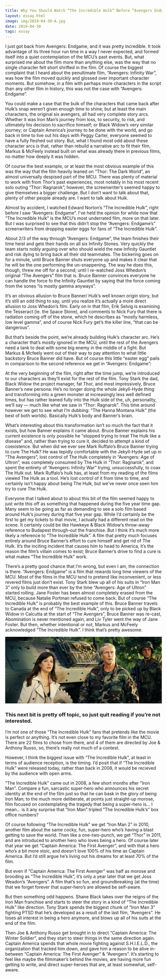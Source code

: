 ```yaml
---
title: Why You Should Watch “The Incredible Hulk” Before “Avengers Endgame”
layout: essay.html
image: img/2019-04-30-A.jpg
date: 2019-04-30
tags: essay 
---
```


I just got back from Avengers: Endgame, and it was pretty incredible. It took advantage of its three hour run time in a way I never expected, and formed itself into a quiet contemplation of the MCU’s past events. But, what surprised me about the film more than anything else, was the way that no single character felt short shrifted in the film. Of course the biggest complaint that I heard about the penultimate film, “Avengers: Infinity War”, was how the film moved quickly and glossed over important character moments. But somehow, in a film with perhaps more characters in the script than any other film in history, this was not the case with “Avengers: Endgame”.

You could make a case that the bulk of the characters that came back after Hulk’s snap weren’t given enough time to shine; but at least the main characters, the original six avengers, all had very complete story arcs. Whether it was Iron Man’s journey from loss, to security, to risk, and ultimately his decision to sacrifice himself; or Black Widow’s very similar journey; or Captain America’s journey to be done with the world, and go back in time to live out his days with Peggy Carter, everyone seemed to have a fully fleshed out story. But, what I found most odd about these character arcs is that, rather than rebuild a narrative arc to fit their film, Markus & McFeely instead built on what was already there in previous films, no matter how deeply it was hidden.

Of course the best example, or at least the most obvious example of this was the way that the film heavily leaned on “Thor: The Dark World”, an almost universally despised part of the MCU. There was plenty of material to work with from Thor’s past experiences, most notably in his most recent solo outing “Thor: Ragnarok”, however, the screenwriter’s seemed happy to give themselves a bigger challenge. But I don’t want to talk about that, plenty of other people already are. I want to talk about Hulk.

Almost by accident, I watched Edward Norton’s “The Incredible Hulk”, right before I saw “Avengers: Endgame”. I’ve held the opinion for while now that “The Incredible Hulk” is the MCU’s most underrated film, more on that later. But I was surprised to see that this didn’t stop the “Avengers: Endgame’s” screenwriters from dropping easter eggs for fans of “The Incredible Hulk”.

About 2/3 of the way through “Avengers: Endgame”, the team finishes their time heist and gets their hands on all six Infinity Stones. Very quickly the team starts nobly arguing over who should wield the new Infinity Gauntlet and risk dying to bring back all their old teammates. The bickering goes on for a minute, until Bruce Banner shuts everyone up and makes it clear that he will be the one performing the un-snappening. The way he does this, though, threw me off for a second; until I re-watched Joss Whedon’s original “The Avengers” film that is. Bruce Banner convinces everyone he can handle the force fo the Infinity Gauntlet by saying that the force coming from the sones “is mostly gamma anyways”.

It’s an obvious allusion to Bruce Banner/ Hulk’s well known origin story, but it’s still an odd thing to say, until you realize it’s actually a more direct allusion to Joss Whedon’s film. Early on in that film, Erik Selvig is examining the Tesseract (ie. the Space Stone), and comments to Nick Fury that there is radiation coming off of the stone, which he describes as “mostly harmless, low level gamma”, and of course Nick Fury get’s the killer line, “that can be dangerous”.

But that’s beside the point, we’re already building Hulk’s character arc. He’s a character that’s mostly ignored in the MCU, until the rest of the Avengers need a tank to deal with some big enemy in the middle of a fight. But Markus & Mcfeely went out of their way to pay attention to what little backstory Bruce Banner did have. But of course this little “easter egg” pails in comparison to the second reference we get in “Avengers: Endgame”:

At the very beginning of the film, right after the time jump, we’re introduced to our characters as they’ll exist for the rest of the film. Tony Stark the dad, Black Widow the project manager, fat Thor, and most impressively, Bruce Banner’s new persona: He’s no longer doing the whole Jekyll-Hyde thing and transforming into a green monster at increasingly less well defined times, but has rather leaned fully into the Hulk side of the, uh, personality, we’ll say — much like what we saw in “Thor: Ragnarok”. This time around however we get to see what I’m dubbing: “The Hanna Montana Hulk” (the best of both worlds). Basically Hulk’s body and Banner’s brain.

What’s interesting about this transformation isn’t so much the fact that it exists, but how Banner explains it came about. Bruce Banner explains his current existence is only possible he “stopped trying to treat The Hulk like a disease” and, rather than trying to cure it, decided to attempt a kind of coexistence. But when did we ever see Mark Ruffalo’s Bruce Banner trying to cure The Hulk? He was tepidly comfortable with the Jekyll-Hyde set up in “The Avengers”, lost control of The Hulk completely in “Avengers: Age of Ultron”, was completely consumed by The Hulk in “Thor: Ragnarok”, and spent the entirety of “Avengers: Infinity War” trying, unsuccessfully, to coax The Hulk out. Mark Ruffalo’s hulk has, at least from my reading of the films viewed The Hulk as a tool. He’s lost control of it from time to time, and certainly isn’t happy about being The Hulk, but we’ve never once seen him try to cure The Hulk.

Everyone that I talked about to about this bit of the film seemed happy to just write this off as something that happened during the five year time gap. Many seem to be going as far as demanding to see a solo film based around Hulk’s journey during that five year gap. While I’d certainly be the first to get my tickets to that movie, I actually had a different read on the scene. It certainly could be like Hawkeye & Black Widow’s throw-away reference to Budapest through-out the franchise. But I think it’s much more likely a reference to “The Incredible Hulk”. A film that pretty much focuses entirely around Bruce Banner’s effort to cure himself and get rid of The Hulk. It’s the inciting incident that causes him to head to America, it’s the reason the film’s villain comes to exist; Bruce Banner’s drive to find a cure is what makes “The Incredible Hulk” work.

There’s a pretty good chance that I’m wrong, but even I am, the connection is there. “Avengers: Endgame” is a film that rewards long time viewers of the MCU. Most of the films in the MCU tend to pretend like inconvenient, or less revered films just don’t exist. Tony Stark blew up all of his suits in “Iron Man 3” only to build more than ever by the time “Avengers: Age of Ultron” started rolling. Jane Foster has been almost completely erased from the MCU, because Natalie Portman refused to come back. But of course “The Incredible Hulk” is probably the best example of this. Bruce Banner travels to Canada at the end of “The Incredible Hulk”, only to be picked up by Black Widow in Calcutta at the start of “The Avengers”, Bruce Banner was re-cast, Abomination is never mentioned again, and Liv Tyler went the way of Jane Foster. But then, whether intentional or not, Markus and McFeely acknowledged “The Incredible Hulk”. I think that’s pretty awesome.

<img src="img/2019-04-30-B.jpg" alt="Screenshot from The Incredible Hulk">

### This next bit is pretty off topic, so just quit reading if you’re not interested.

I’m not one of those “The Incredible Hulk” fans that pretends like the movie is perfect or anything. It’s not even close to my favorite film in the MCU. There are 22 films to chose from there, and 4 of them are directed by Joe & Anthony Russo, so, there’s really not much of a contest.

However, I think the biggest issue with “The Incredible Hulk”, at least in terms of audience reception, is the timing. I’d posit that if “The Incredible Hulk” were released today, rather than back in 2008, it would be recieved by the audience with open arms.

“The Incredible Hulk” came out in 2008, a few short months after “Iron Man”. Compare a fun, sarcastic super-hero who announces his secret identity at the end of the film just so that he can bask in the glory of being Iron Man; to the much more deliberate, at points just straight-up morose, film focused on contemplating the tragedy that being a super-hero is… I mean… is it any surprise that “Iron Man” tripled “The Incredible Hulk’s” box office numbers?

Of course following “The Incredible Hulk” we get “Iron Man 2” in 2010, another film about the same cocky, fun, super-hero who’s having a blast getting to save the world. Then like a one-two-punch, we get “Thor” in 2011, and are introduced to another hero who loves being a hero. Of course later that year we get “Captain America: The First Avenger”, and with that a hero who’s a bit more stoic, and doesn’t love 100% of his time as Captain America. But I’d still argue he’s living out his dreams for at least 70% of the film.

But even if “Captain America: The First Avenger” was half as morose and brooding as “The Incredible Hulk”, it’s only a year later that we get Joss Weadon’s “Avengers”. A film that’s so fun, and groundbreaking (at the time) that we forget forever that super-hero’s are allowed be self-aware.

But then something odd happens. Shane Black takes over the reigns of the Iron Man franchise and starts to steer the story in a kind of “The Incredible Hulk” like direction. Tony Stark spends the biggest chunk of “Iron Man 3” fighting PTSD that he’s developed as a result of the last film, “Avengers”. He loses all interest in being a hero anymore, and blows up all of his suits at the end of the film.

Then Joe & Anthony Russo get brought in to direct “Captain America: The Winter Soldier”, and they start to steer things in the same direction again. Captain America spends that whole movie fighting against S.H.I.E.L.D., the organization that tracked him down, and gave him a reason to be alive in-between “Captain America: The First Avenger” & “Avengers”. It’s starting to feel like maybe the filmmaker’s behind the movies, are having more fun getting to write, and direct super-heroes that are, at least somewhat, self-aware.
